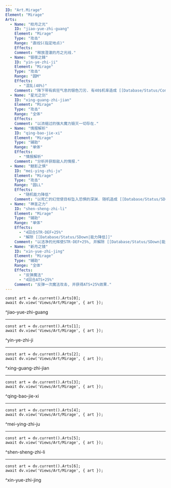 ```yaml
---
ID: "Art.Mirage"
Element: "Mirage"
Arts:
  - Name: "皎月之光"
    ID: "jiao-yue-zhi-guang"
    Element: "Mirage"
    Type: "攻击"
    Range: "直线S(指定地点)"
    Effects:
    Comment: "释放澄澈的月之光线."
  - Name: "银夜之棘"
    ID: "yin-ye-zhi-ji"
    Element: "Mirage"
    Type: "攻击"
    Range: "圆M"
    Effects:
      - "混乱(40%)"
    Comment: "降下带有疯狂气息的银色刀刃. 有40$机率造成 [[Database/Status/Confuse|混乱]]."
  - Name: "星光之剑"
    ID: "xing-guang-zhi-jian"
    Element: "Mirage"
    Type: "攻击"
    Range: "全体"
    Effects:
    Comment: "以浓缩过的强大魔力毁灭一切存在."
  - Name: "情报解析"
    ID: "qing-bao-jie-xi"
    Element: "Mirage"
    Type: "辅助"
    Range: "单体"
    Effects:
      - "情报解析"
    Comment: "分析并获取敌人的情报."
  - Name: "魅影之惧"
    ID: "mei-ying-zhi-ju"
    Element: "Mirage"
    Type: "攻击"
    Range: "圆LL"
    Effects:
      - "随机能力降低"
    Comment: "以死亡的幻觉使目标坠入恐惧的深渊. 随机造成 [[Database/Status/SDown|能力降低]]."
  - Name: "神圣之力"
    ID: "shen-sheng-zhi-li"
    Element: "Mirage"
    Type: "辅助"
    Range: "单体"
    Effects:
      - "4回合STR·DEF+25%"
      - "解除 [[Database/Status/SDown|能力降低]]"
    Comment: "以洁净的光辉使STR·DEF+25%, 并解除 [[Database/Status/SDown|能力降低]] 状态."
  - Name: "新月之镜"
    ID: "xin-yue-zhi-jing"
    Element: "Mirage"
    Type: "辅助"
    Range: "全体"
    Effects:
      - "反弹魔法"
      - "4回合ATS+25%"
    Comment: "反弹一次魔法攻击, 并获得ATS+25%效果."
---
```

```dataviewjs
const art = dv.current().Arts[0];
await dv.view('Views/Art/Mirage', { art });
```
^jiao-yue-zhi-guang

---

```dataviewjs
const art = dv.current().Arts[1];
await dv.view('Views/Art/Mirage', { art });
```
^yin-ye-zhi-ji

---

```dataviewjs
const art = dv.current().Arts[2];
await dv.view('Views/Art/Mirage', { art });
```
^xing-guang-zhi-jian

---

```dataviewjs
const art = dv.current().Arts[3];
await dv.view('Views/Art/Mirage', { art });
```
^qing-bao-jie-xi

---

```dataviewjs
const art = dv.current().Arts[4];
await dv.view('Views/Art/Mirage', { art });
```
^mei-ying-zhi-ju

---

```dataviewjs
const art = dv.current().Arts[5];
await dv.view('Views/Art/Mirage', { art });
```
^shen-sheng-zhi-li

---

```dataviewjs
const art = dv.current().Arts[6];
await dv.view('Views/Art/Mirage', { art });
```
^xin-yue-zhi-jing